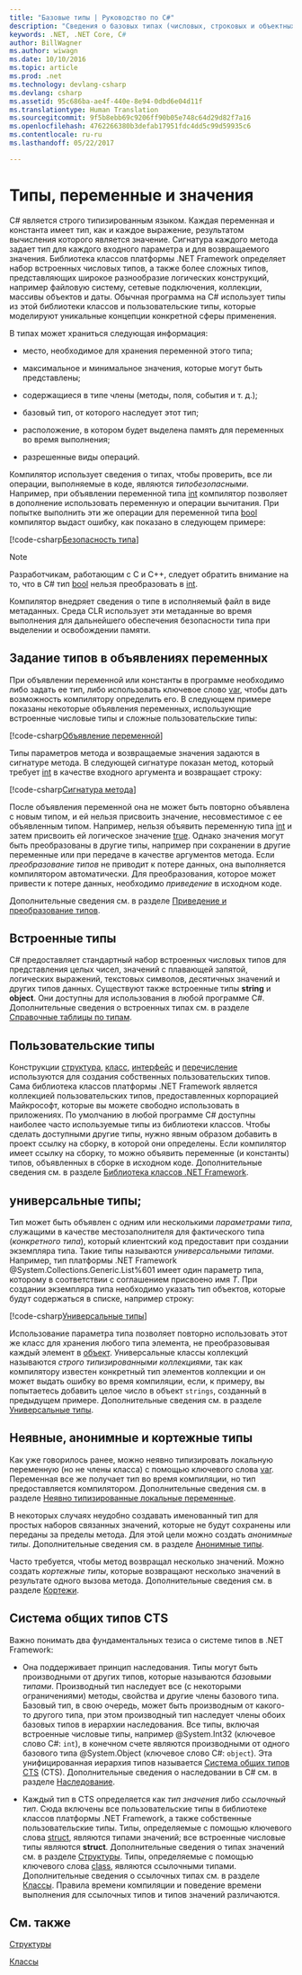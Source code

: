 ```yaml
---
title: "Базовые типы | Руководство по C#"
description: "Сведения о базовых типах (числовых, строковых и объектных) во всех программах на языке C#"
keywords: .NET, .NET Core, C#
author: BillWagner
ms.author: wiwagn
ms.date: 10/10/2016
ms.topic: article
ms.prod: .net
ms.technology: devlang-csharp
ms.devlang: csharp
ms.assetid: 95c686ba-ae4f-440e-8e94-0dbd6e04d11f
ms.translationtype: Human Translation
ms.sourcegitcommit: 9f5b8ebb69c9206ff90b05e748c64d29d82f7a16
ms.openlocfilehash: 4762266380b3defab17951fdc4dd5c99d59935c6
ms.contentlocale: ru-ru
ms.lasthandoff: 05/22/2017

---
```


# <a name="types-variables-and-values"></a>Типы, переменные и значения  
C# является строго типизированным языком. Каждая переменная и константа имеет тип, как и каждое выражение, результатом вычисления которого является значение. Сигнатура каждого метода задает тип для каждого входного параметра и для возвращаемого значения. Библиотека классов платформы .NET Framework определяет набор встроенных числовых типов, а также более сложных типов, представляющих широкое разнообразие логических конструкций, например файловую систему, сетевые подключения, коллекции, массивы объектов и даты. Обычная программа на C# использует типы из этой библиотеки классов и пользовательские типы, которые моделируют уникальные концепции конкретной сферы применения.  
  
В типах может храниться следующая информация:  
  
-   место, необходимое для хранения переменной этого типа;  
  
-   максимальное и минимальное значения, которые могут быть представлены;  
  
-   содержащиеся в типе члены (методы, поля, события и т. д.);  
  
-   базовый тип, от которого наследует этот тип;  
  
-   расположение, в котором будет выделена память для переменных во время выполнения;  
  
-   разрешенные виды операций.  
  
Компилятор использует сведения о типах, чтобы проверить, все ли операции, выполняемые в коде, являются *типобезопасными*. Например, при объявлении переменной типа [int](https://msdn.microsoft.com/library/5kzh1b5w.aspx) компилятор позволяет в дополнение использовать переменную и операции вычитания. При попытке выполнить эти же операции для переменной типа [bool](https://msdn.microsoft.com/library/c8f5xwh7.aspx) компилятор выдаст ошибку, как показано в следующем примере:  
  
[!code-csharp[Безопасность типа](../../samples/snippets/csharp/concepts/basic-types/type-safety.cs)]  
  
> [!NOTE]  
>  Разработчикам, работающим с C и C++, следует обратить внимание на то, что в C# тип [bool](https://msdn.microsoft.com/library/c8f5xwh7.aspx) нельзя преобразовать в [int](https://msdn.microsoft.com/library/5kzh1b5w.aspx).  
  
Компилятор внедряет сведения о типе в исполняемый файл в виде метаданных. Среда CLR использует эти метаданные во время выполнения для дальнейшего обеспечения безопасности типа при выделении и освобождении памяти.  

## <a name="specifying-types-in-variable-declarations"></a>Задание типов в объявлениях переменных  
При объявлении переменной или константы в программе необходимо либо задать ее тип, либо использовать ключевое слово [var](https://msdn.microsoft.com/library/bb383973.aspx), чтобы дать возможность компилятору определить его. В следующем примере показаны некоторые объявления переменных, использующие встроенные числовые типы и сложные пользовательские типы:  
  
[!code-csharp[Объявление переменной](../../samples/snippets/csharp/concepts/basic-types/variable-declaration.cs)]  
  
Типы параметров метода и возвращаемые значения задаются в сигнатуре метода. В следующей сигнатуре показан метод, который требует [int](https://msdn.microsoft.com/library/5kzh1b5w.aspx) в качестве входного аргумента и возвращает строку:  
  
[!code-csharp[Сигнатура метода](../../samples/snippets/csharp/concepts/basic-types/method-signature.cs)]  
  
После объявления переменной она не может быть повторно объявлена с новым типом, и ей нельзя присвоить значение, несовместимое с ее объявленным типом. Например, нельзя объявить переменную типа [int](https://msdn.microsoft.com/library/5kzh1b5w.aspx) и затем присвоить ей логическое значение [true](https://msdn.microsoft.com/library/06d3w013.aspx). Однако значения могут быть преобразованы в другие типы, например при сохранении в другие переменные или при передаче в качестве аргументов метода. Если *преобразование типов* не приводит к потере данных, она выполняется компилятором автоматически. Для преобразования, которое может привести к потере данных, необходимо *приведение* в исходном коде. 

Дополнительные сведения см. в разделе [Приведение и преобразование типов](https://msdn.microsoft.com/library/ms173105.aspx).
 
## <a name="built-in-types"></a>Встроенные типы
C# предоставляет стандартный набор встроенных числовых типов для представления целых чисел, значений с плавающей запятой, логических выражений, текстовых символов, десятичных значений и других типов данных. Существуют также встроенные типы **string** и **object**. Они доступны для использования в любой программе C#. Дополнительные сведения о встроенных типах см. в разделе [Справочные таблицы по типам](https://msdn.microsoft.com/library/1dhd7f2x.aspx).  
  
## <a name="custom-types"></a>Пользовательские типы  
Конструкции [структура](https://msdn.microsoft.com/library/ah19swz4.aspx), [класс](https://msdn.microsoft.com/library/0b0thckt.aspx), [интерфейс](https://msdn.microsoft.com/library/87d83y5b.aspx) и [перечисление](https://msdn.microsoft.com/library/sbbt4032.aspx) используются для создания собственных пользовательских типов. Сама библиотека классов платформы .NET Framework является коллекцией пользовательских типов, предоставленных корпорацией Майкрософт, которые вы можете свободно использовать в приложениях. По умолчанию в любой программе C# доступны наиболее часто используемые типы из библиотеки классов. Чтобы сделать доступными другие типы, нужно явным образом добавить в проект ссылку на сборку, в которой они определены. Если компилятор имеет ссылку на сборку, то можно объявить переменные (и константы) типов, объявленных в сборке в исходном коде. Дополнительные сведения см. в разделе [Библиотека классов .NET Framework](https://msdn.microsoft.com/library/gg145045(v=vs.110).aspx).  
  
## <a name="generic-types"></a>универсальные типы;  
Тип может быть объявлен с одним или несколькими *параметрами типа*, служащими в качестве местозаполнителя для фактического типа (*конкретного типа*), который клиентский код предоставит при создании экземпляра типа. Такие типы называются *универсальными типами*. Например, тип платформы .NET Framework @System.Collections.Generic.List%601 имеет один параметр типа, которому в соответствии с соглашением присвоено имя *T*. При создании экземпляра типа необходимо указать тип объектов, которые будут содержаться в списке, например строку:  
  
[!code-csharp[Универсальные типы](../../samples/snippets/csharp/concepts/basic-types/generic-type.cs)] 
  
Использование параметра типа позволяет повторно использовать этот же класс для хранения любого типа элемента, не преобразовывая каждый элемент в [объект](https://msdn.microsoft.com/library/9kkx3h3c.aspx). Универсальные классы коллекций называются *строго типизированными коллекциями*, так как компилятору известен конкретный тип элементов коллекции и он может выдать ошибку во время компиляции, если, к примеру, вы попытаетесь добавить целое число в объект `strings`, созданный в предыдущем примере. Дополнительные сведения см. в разделе [Универсальные типы](programming-guide/generics/index.md). 

## <a name="implicit-types-anonymous-types-and-tuple-types"></a>Неявные, анонимные и кортежные типы  
Как уже говорилось ранее, можно неявно типизировать локальную переменную (но не члены класса) с помощью ключевого слова [var](https://msdn.microsoft.com/library/bb383973.aspx). Переменная все же получает тип во время компиляции, но тип предоставляется компилятором. Дополнительные сведения см. в разделе [Неявно типизированные локальные переменные](https://msdn.microsoft.com/library/bb384061.aspx).  
  
В некоторых случаях неудобно создавать именованный тип для простых наборов связанных значений, которые не будут сохранены или переданы за пределы метода. Для этой цели можно создать *анонимные типы*. Дополнительные сведения см. в разделе [Анонимные типы](https://msdn.microsoft.com/library/bb397696.aspx).

Часто требуется, чтобы метод возвращал несколько значений. Можно создать *кортежные типы*, которые возвращают несколько значений в результате одного вызова метода. Дополнительные сведения см. в разделе [Кортежи](tuples.md).

## <a name="the-common-type-system"></a>Система общих типов CTS  
Важно понимать два фундаментальных тезиса о системе типов в .NET Framework:  
  
-   Она поддерживает принцип наследования. Типы могут быть производными от других типов, которые называются *базовыми типами*. Производный тип наследует все (с некоторыми ограничениями) методы, свойства и другие члены базового типа. Базовый тип, в свою очередь, может быть производным от какого-то другого типа, при этом производный тип наследует члены обоих базовых типов в иерархии наследования. Все типы, включая встроенные числовые типы, например @System.Int32 (ключевое слово C#: `int`), в конечном счете являются производными от одного базового типа @System.Object (ключевое слово C#: `object`). Эта унифицированная иерархия типов называется [Система общих типов CTS](../standard/common-type-system.md) (CTS). Дополнительные сведения о наследовании в C# см. в разделе [Наследование](https://msdn.microsoft.com/library/ms173149.aspx).  
  
-   Каждый тип в CTS определяется как *тип значения* либо *ссылочный тип*. Сюда включены все пользовательские типы в библиотеке классов платформы .NET Framework, а также собственные пользовательские типы. Типы, определяемые с помощью ключевого слова [struct](https://msdn.microsoft.com/library/ah19swz4.aspx), являются типами значений; все встроенные числовые типы являются **struct**. Дополнительные сведения о типах значений см. в разделе [Структуры](structs.md). Типы, определяемые с помощью ключевого слова [class](https://msdn.microsoft.com/library/0b0thckt.aspx), являются ссылочными типами. Дополнительные сведения о ссылочных типах см. в разделе [Классы](classes.md). Правила времени компиляции и поведение времени выполнения для ссылочных типов и типов значений различаются.
 
  
## <a name="see-also"></a>См. также
[Структуры](structs.md)

[Классы](classes.md)

